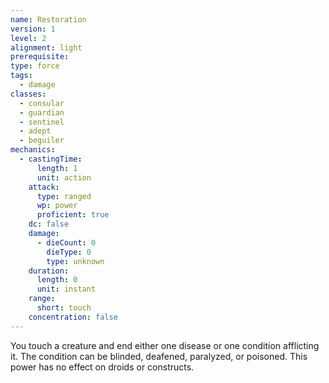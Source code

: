 ```yaml
---
name: Restoration
version: 1
level: 2
alignment: light
prerequisite: 
type: force
tags:
  - damage
classes:
  - consular
  - guardian
  - sentinel
  - adept
  - beguiler
mechanics:
  - castingTime:
      length: 1
      unit: action
    attack:
      type: ranged
      wp: power
      proficient: true
    dc: false
    damage:
      - dieCount: 0
        dieType: 0
        type: unknown
    duration:
      length: 0
      unit: instant
    range:
      short: touch
    concentration: false
---
```

You touch a creature and end either one disease or one condition afflicting it. The condition can be blinded, deafened, paralyzed, or poisoned. This power has no effect on droids or constructs.
    